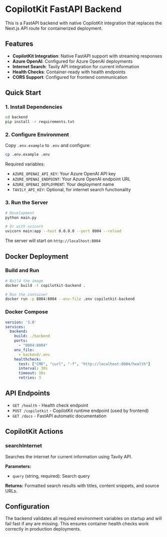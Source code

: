 # CopilotKit FastAPI Backend

This is a FastAPI backend with native CopilotKit integration that replaces the Next.js API route for containerized deployment.

## Features

- **CopilotKit Integration**: Native FastAPI support with streaming responses
- **Azure OpenAI**: Configured for Azure OpenAI deployments
- **Internet Search**: Tavily API integration for current information
- **Health Checks**: Container-ready with health endpoints
- **CORS Support**: Configured for frontend communication

## Quick Start

### 1. Install Dependencies

```bash
cd backend
pip install -r requirements.txt
```

### 2. Configure Environment

Copy `.env.example` to `.env` and configure:

```bash
cp .env.example .env
```

Required variables:
- `AZURE_OPENAI_API_KEY`: Your Azure OpenAI API key
- `AZURE_OPENAI_ENDPOINT`: Your Azure OpenAI endpoint URL
- `AZURE_OPENAI_DEPLOYMENT`: Your deployment name
- `TAVILY_API_KEY`: Optional, for internet search functionality

### 3. Run the Server

```bash
# Development
python main.py

# Or with uvicorn
uvicorn main:app --host 0.0.0.0 --port 8004 --reload
```

The server will start on `http://localhost:8004`

## Docker Deployment

### Build and Run

```bash
# Build the image
docker build -t copilotkit-backend .

# Run the container
docker run -p 8004:8004 --env-file .env copilotkit-backend
```

### Docker Compose

```yaml
version: '3.8'
services:
  backend:
    build: ./backend
    ports:
      - "8004:8004"
    env_file:
      - backend/.env
    healthcheck:
      test: ["CMD", "curl", "-f", "http://localhost:8004/health"]
      interval: 30s
      timeout: 10s
      retries: 3
```

## API Endpoints

- `GET /health` - Health check endpoint
- `POST /copilotkit` - CopilotKit runtime endpoint (used by frontend)
- `GET /docs` - FastAPI automatic documentation

## CopilotKit Actions

### searchInternet

Searches the internet for current information using Tavily API.

**Parameters:**
- `query` (string, required): Search query

**Returns:** Formatted search results with titles, content snippets, and source URLs.

## Configuration

The backend validates all required environment variables on startup and will fail fast if any are missing. This ensures container health checks work correctly in production deployments.